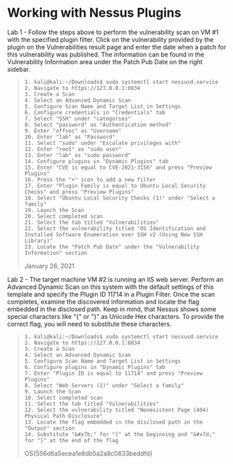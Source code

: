 # Working with Nessus Plugins

Lab 1 - Follow the steps above to perform the vulnerability scan on VM #1 with the specified plugin filter. Click on the vulnerability provided by the plugin on the Vulnerabilities result page and enter the date when a patch for this vulnerability was published. The information can be found in the Vulnerability Information area under the Patch Pub Date on the right sidebar.
>``` shell
>1. kali@kali:~/Downloads$ sudo systemctl start nessusd.service
>2. Navigate to https://127.0.0.1:8834
>3. Create a Scan
>4. Select an Advanced Dynamic Scan
>5. Configure Scan Name and Target List in Settings
>6. Configure credentials in "Credentials" tab
>7. Select "SSH" under "categories"
>8. Select "password" as "Authentication method"
>9. Enter "offsec" as "Username"
>10. Enter "lab" as "Password"
>11. Select "sudo" under "Escalate privileges with"
>12. Enter "root" as "sudo user"
>13. Enter "lab" as "sudo password"
>14. Configure plugins in "Dynamic Plugins" tab
>15. Enter "CVE is equal to CVE-2021-3156" and press "Preview Plugins"
>16. Press the "+" icon to add a new filter
>17. Enter "Plugin Family is equal to Ubuntu Local Security Checks" and press "Preview Plugins"
>18. Select "Ubuntu Local Security Checks (1)" under "Select a family"
>19. Launch the Scan
>20. Select completed scan
>21. Select the tab titled "Vulnerabilities"
>22. Select the vulnerability titled "OS Identification and Installed Software Enumeration over SSH v2 (Using New SSH Library)"
>23. Locate the "Patch Pub Date" under the "Vulnerability Information" section
>```
>January 26, 2021

Lab 2 - The target machine VM #2 is running an IIS web server. Perform an Advanced Dynamic Scan on this system with the default settings of this template and specify the Plugin ID 11714 in a Plugin Filter. Once the scan completes, examine the discovered information and locate the flag embedded in the disclosed path. Keep in mind, that Nessus shows some special characters like "{" or "}" as Unicode Hex characters. To provide the correct flag, you will need to substitute these characters.
>``` shell
>1. kali@kali:~/Downloads$ sudo systemctl start nessusd.service
>2. Navigate to https://127.0.0.1:8834
>3. Create a Scan
>4. Select an Advanced Dynamic Scan
>5. Configure Scan Name and Target List in Settings
>6. Configure plugins in "Dynamic Plugins" tab
>7. Enter "Plugin ID is equal to 11714" and press "Preview Plugins"
>8. Select "Web Servers (1)" under "Select a family"
>9. Launch the Scan
>10. Select completed scan
>11. Select the tab titled "Vulnerabilities"
>12. Select the vulnerability titled "Nonexistent Page (404) Physical Path Disclosure"
>13. Locate the flag embedded in the disclosed path in the "Output" section
>14. Substitute "&#x7b;" for "{" at the beginning and "&#x7d;" for "}" at the end of the flag
>```
>OS{556d6a5ecea1e8db5a2a8c0833beddfd}
